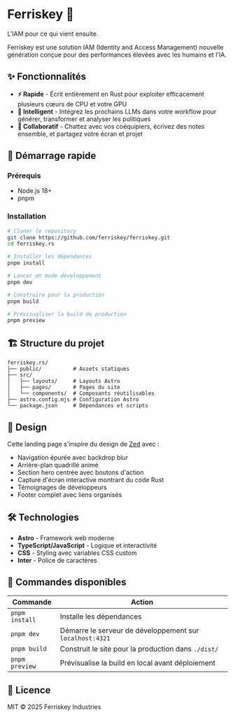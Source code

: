 # Ferriskey 🦀

L'IAM pour ce qui vient ensuite.

Ferriskey est une solution IAM (Identity and Access Management) nouvelle génération conçue pour des performances élevées avec les humains et l'IA.

## ✨ Fonctionnalités

- **⚡ Rapide** - Écrit entièrement en Rust pour exploiter efficacement plusieurs cœurs de CPU et votre GPU
- **🧠 Intelligent** - Intégrez les prochains LLMs dans votre workflow pour générer, transformer et analyser les politiques
- **🤝 Collaboratif** - Chattez avec vos coéquipiers, écrivez des notes ensemble, et partagez votre écran et projet

## 🚀 Démarrage rapide

### Prérequis

- Node.js 18+
- pnpm

### Installation

```bash
# Cloner le repository
git clone https://github.com/ferriskey/ferriskey.git
cd ferriskey.rs

# Installer les dépendances
pnpm install

# Lancer en mode développement
pnpm dev

# Construire pour la production
pnpm build

# Prévisualiser la build de production
pnpm preview
```

## 🏗️ Structure du projet

```
ferriskey.rs/
├── public/          # Assets statiques
├── src/
│   ├── layouts/     # Layouts Astro
│   ├── pages/       # Pages du site
│   └── components/  # Composants réutilisables
├── astro.config.mjs # Configuration Astro
└── package.json     # Dépendances et scripts
```

## 🎨 Design

Cette landing page s'inspire du design de [Zed](https://zed.dev) avec :

- Navigation épurée avec backdrop blur
- Arrière-plan quadrillé animé
- Section hero centrée avec boutons d'action
- Capture d'écran interactive montrant du code Rust
- Témoignages de développeurs
- Footer complet avec liens organisés

## 🛠️ Technologies

- **Astro** - Framework web moderne
- **TypeScript/JavaScript** - Logique et interactivité
- **CSS** - Styling avec variables CSS custom
- **Inter** - Police de caractères

## 🔧 Commandes disponibles

| Commande | Action |
|----------|--------|
| `pnpm install` | Installe les dépendances |
| `pnpm dev` | Démarre le serveur de développement sur `localhost:4321` |
| `pnpm build` | Construit le site pour la production dans `./dist/` |
| `pnpm preview` | Prévisualise la build en local avant déploiement |

## 📝 Licence

MIT © 2025 Ferriskey Industries
